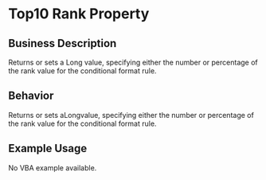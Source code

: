 # Top10 Rank Property

## Business Description
Returns or sets a Long value, specifying either the number or percentage of the rank value for the conditional format rule.

## Behavior
Returns or sets aLongvalue, specifying either the number or percentage of the rank value for the conditional format rule.

## Example Usage
No VBA example available.